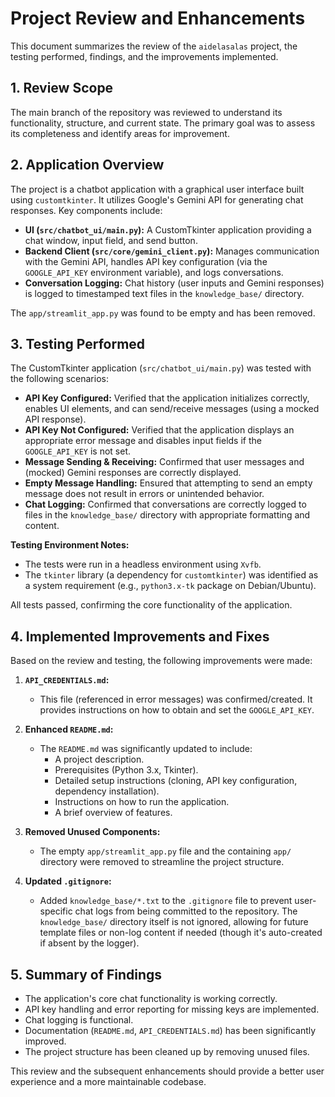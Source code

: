 # Project Review and Enhancements

This document summarizes the review of the `aidelasalas` project, the testing performed, findings, and the improvements implemented.

## 1. Review Scope

The main branch of the repository was reviewed to understand its functionality, structure, and current state. The primary goal was to assess its completeness and identify areas for improvement.

## 2. Application Overview

The project is a chatbot application with a graphical user interface built using `customtkinter`. It utilizes Google's Gemini API for generating chat responses. Key components include:

*   **UI (`src/chatbot_ui/main.py`):** A CustomTkinter application providing a chat window, input field, and send button.
*   **Backend Client (`src/core/gemini_client.py`):** Manages communication with the Gemini API, handles API key configuration (via the `GOOGLE_API_KEY` environment variable), and logs conversations.
*   **Conversation Logging:** Chat history (user inputs and Gemini responses) is logged to timestamped text files in the `knowledge_base/` directory.

The `app/streamlit_app.py` was found to be empty and has been removed.

## 3. Testing Performed

The CustomTkinter application (`src/chatbot_ui/main.py`) was tested with the following scenarios:

*   **API Key Configured:** Verified that the application initializes correctly, enables UI elements, and can send/receive messages (using a mocked API response).
*   **API Key Not Configured:** Verified that the application displays an appropriate error message and disables input fields if the `GOOGLE_API_KEY` is not set.
*   **Message Sending & Receiving:** Confirmed that user messages and (mocked) Gemini responses are correctly displayed.
*   **Empty Message Handling:** Ensured that attempting to send an empty message does not result in errors or unintended behavior.
*   **Chat Logging:** Confirmed that conversations are correctly logged to files in the `knowledge_base/` directory with appropriate formatting and content.

**Testing Environment Notes:**
*   The tests were run in a headless environment using `Xvfb`.
*   The `tkinter` library (a dependency for `customtkinter`) was identified as a system requirement (e.g., `python3.x-tk` package on Debian/Ubuntu).

All tests passed, confirming the core functionality of the application.

## 4. Implemented Improvements and Fixes

Based on the review and testing, the following improvements were made:

1.  **`API_CREDENTIALS.md`:**
    *   This file (referenced in error messages) was confirmed/created. It provides instructions on how to obtain and set the `GOOGLE_API_KEY`.

2.  **Enhanced `README.md`:**
    *   The `README.md` was significantly updated to include:
        *   A project description.
        *   Prerequisites (Python 3.x, Tkinter).
        *   Detailed setup instructions (cloning, API key configuration, dependency installation).
        *   Instructions on how to run the application.
        *   A brief overview of features.

3.  **Removed Unused Components:**
    *   The empty `app/streamlit_app.py` file and the containing `app/` directory were removed to streamline the project structure.

4.  **Updated `.gitignore`:**
    *   Added `knowledge_base/*.txt` to the `.gitignore` file to prevent user-specific chat logs from being committed to the repository. The `knowledge_base/` directory itself is not ignored, allowing for future template files or non-log content if needed (though it's auto-created if absent by the logger).

## 5. Summary of Findings

*   The application's core chat functionality is working correctly.
*   API key handling and error reporting for missing keys are implemented.
*   Chat logging is functional.
*   Documentation (`README.md`, `API_CREDENTIALS.md`) has been significantly improved.
*   The project structure has been cleaned up by removing unused files.

This review and the subsequent enhancements should provide a better user experience and a more maintainable codebase.

